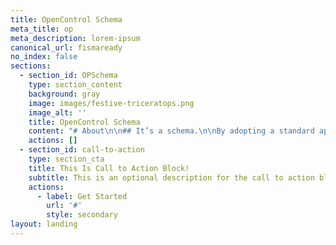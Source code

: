 ```yaml
---
title: OpenControl Schema
meta_title: op
meta_description: lorem-ipsum
canonical_url: fismaready
no_index: false
sections:
  - section_id: OPSchema
    type: section_content
    background: gray
    image: images/festive-triceratops.png
    image_alt: ''
    title: OpenControl Schema
    content: "# About\n\n## It’s a schema.\n\nBy adopting a standard approach to documenting “controls” (whether Technical, Operational, or Management) we can rapidly build a community of vendors and operators. \n\n# Source Code\n\nBrowse the source code for this projects that form the OpenControl.\n\nYou can see\_[the current (and evolving) OpenControl schema here](https://github.com/opencontrol/schemas).\n\n### Contribute\n\nStay up to date with the latest announcements and discussions about  FISMAReady.\n\nhttps://github.com/fisma-ready/introduction/issues\n"
    actions: []
  - section_id: call-to-action
    type: section_cta
    title: This Is Call to Action Block!
    subtitle: This is an optional description for the call to action block.
    actions:
      - label: Get Started
        url: '#'
        style: secondary
layout: landing
---
```

